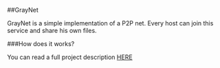 ##GrayNet

GrayNet is  a simple implementation of a P2P net. Every host can join this service and share his own files.

###How does it works?

You can read a full project description [HERE](http://puskin94.github.io/GrayNet/)